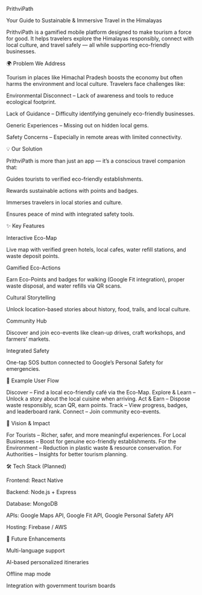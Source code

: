 <h>PrithviPath</h>

Your Guide to Sustainable & Immersive Travel in the Himalayas

PrithviPath is a gamified mobile platform designed to make tourism a force for good.
It helps travelers explore the Himalayas responsibly, connect with local culture, and travel safely — all while supporting eco-friendly businesses.

🌍 Problem We Address

Tourism in places like Himachal Pradesh boosts the economy but often harms the environment and local culture. Travelers face challenges like:

Environmental Disconnect – Lack of awareness and tools to reduce ecological footprint.

Lack of Guidance – Difficulty identifying genuinely eco-friendly businesses.

Generic Experiences – Missing out on hidden local gems.

Safety Concerns – Especially in remote areas with limited connectivity.

💡 Our Solution

PrithviPath is more than just an app — it’s a conscious travel companion that:

Guides tourists to verified eco-friendly establishments.

Rewards sustainable actions with points and badges.

Immerses travelers in local stories and culture.

Ensures peace of mind with integrated safety tools.

✨ Key Features

Interactive Eco-Map

Live map with verified green hotels, local cafes, water refill stations, and waste deposit points.

Gamified Eco-Actions

Earn Eco-Points and badges for walking (Google Fit integration), proper waste disposal, and water refills via QR scans.

Cultural Storytelling

Unlock location-based stories about history, food, trails, and local culture.

Community Hub

Discover and join eco-events like clean-up drives, craft workshops, and farmers’ markets.

Integrated Safety

One-tap SOS button connected to Google’s Personal Safety for emergencies.

📱 Example User Flow

Discover – Find a local eco-friendly café via the Eco-Map.
Explore & Learn – Unlock a story about the local cuisine when arriving.
Act & Earn – Dispose waste responsibly, scan QR, earn points.
Track – View progress, badges, and leaderboard rank.
Connect – Join community eco-events.

🎯 Vision & Impact

For Tourists – Richer, safer, and more meaningful experiences.
For Local Businesses – Boost for genuine eco-friendly establishments.
For the Environment – Reduction in plastic waste & resource conservation.
For Authorities – Insights for better tourism planning.

🛠 Tech Stack (Planned)

Frontend: React Native

Backend: Node.js + Express

Database: MongoDB

APIs: Google Maps API, Google Fit API, Google Personal Safety API

Hosting: Firebase / AWS

🚀 Future Enhancements

Multi-language support

AI-based personalized itineraries

Offline map mode

Integration with government tourism boards
